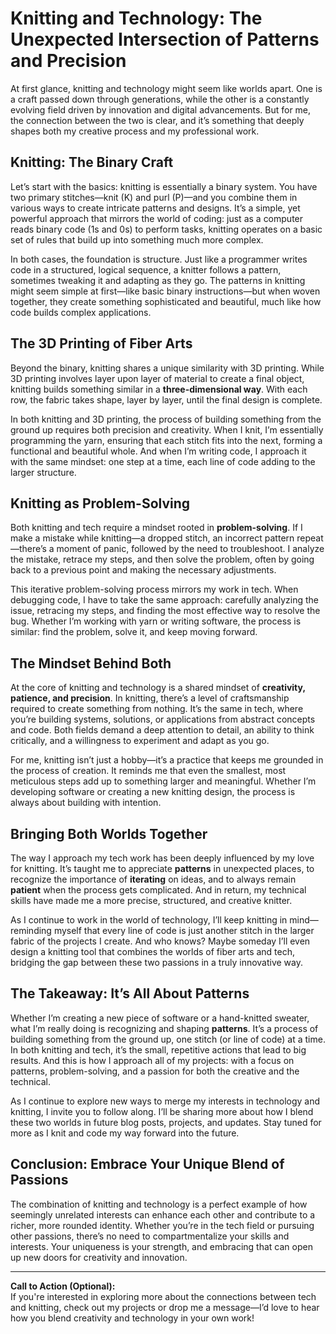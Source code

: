 # Knitting and Technology: The Unexpected Intersection of Patterns and Precision

At first glance, knitting and technology might seem like worlds apart. One is a craft passed down through generations, while the other is a constantly evolving field driven by innovation and digital advancements. But for me, the connection between the two is clear, and it’s something that deeply shapes both my creative process and my professional work.

## Knitting: The Binary Craft

Let’s start with the basics: knitting is essentially a binary system. You have two primary stitches—knit (K) and purl (P)—and you combine them in various ways to create intricate patterns and designs. It’s a simple, yet powerful approach that mirrors the world of coding: just as a computer reads binary code (1s and 0s) to perform tasks, knitting operates on a basic set of rules that build up into something much more complex.

In both cases, the foundation is structure. Just like a programmer writes code in a structured, logical sequence, a knitter follows a pattern, sometimes tweaking it and adapting as they go. The patterns in knitting might seem simple at first—like basic binary instructions—but when woven together, they create something sophisticated and beautiful, much like how code builds complex applications.

## The 3D Printing of Fiber Arts

Beyond the binary, knitting shares a unique similarity with 3D printing. While 3D printing involves layer upon layer of material to create a final object, knitting builds something similar in a **three-dimensional way**. With each row, the fabric takes shape, layer by layer, until the final design is complete.

In both knitting and 3D printing, the process of building something from the ground up requires both precision and creativity. When I knit, I’m essentially programming the yarn, ensuring that each stitch fits into the next, forming a functional and beautiful whole. And when I’m writing code, I approach it with the same mindset: one step at a time, each line of code adding to the larger structure.

## Knitting as Problem-Solving

Both knitting and tech require a mindset rooted in **problem-solving**. If I make a mistake while knitting—a dropped stitch, an incorrect pattern repeat—there’s a moment of panic, followed by the need to troubleshoot. I analyze the mistake, retrace my steps, and then solve the problem, often by going back to a previous point and making the necessary adjustments.

This iterative problem-solving process mirrors my work in tech. When debugging code, I have to take the same approach: carefully analyzing the issue, retracing my steps, and finding the most effective way to resolve the bug. Whether I’m working with yarn or writing software, the process is similar: find the problem, solve it, and keep moving forward.

## The Mindset Behind Both

At the core of knitting and technology is a shared mindset of **creativity, patience, and precision**. In knitting, there’s a level of craftsmanship required to create something from nothing. It’s the same in tech, where you’re building systems, solutions, or applications from abstract concepts and code. Both fields demand a deep attention to detail, an ability to think critically, and a willingness to experiment and adapt as you go.

For me, knitting isn’t just a hobby—it’s a practice that keeps me grounded in the process of creation. It reminds me that even the smallest, most meticulous steps add up to something larger and meaningful. Whether I’m developing software or creating a new knitting design, the process is always about building with intention.

## Bringing Both Worlds Together

The way I approach my tech work has been deeply influenced by my love for knitting. It’s taught me to appreciate **patterns** in unexpected places, to recognize the importance of **iterating** on ideas, and to always remain **patient** when the process gets complicated. And in return, my technical skills have made me a more precise, structured, and creative knitter.

As I continue to work in the world of technology, I’ll keep knitting in mind—reminding myself that every line of code is just another stitch in the larger fabric of the projects I create. And who knows? Maybe someday I’ll even design a knitting tool that combines the worlds of fiber arts and tech, bridging the gap between these two passions in a truly innovative way.

## The Takeaway: It’s All About Patterns

Whether I’m creating a new piece of software or a hand-knitted sweater, what I’m really doing is recognizing and shaping **patterns**. It’s a process of building something from the ground up, one stitch (or line of code) at a time. In both knitting and tech, it’s the small, repetitive actions that lead to big results. And this is how I approach all of my projects: with a focus on patterns, problem-solving, and a passion for both the creative and the technical.

As I continue to explore new ways to merge my interests in technology and knitting, I invite you to follow along. I’ll be sharing more about how I blend these two worlds in future blog posts, projects, and updates. Stay tuned for more as I knit and code my way forward into the future.

## Conclusion: Embrace Your Unique Blend of Passions

The combination of knitting and technology is a perfect example of how seemingly unrelated interests can enhance each other and contribute to a richer, more rounded identity. Whether you’re in the tech field or pursuing other passions, there’s no need to compartmentalize your skills and interests. Your uniqueness is your strength, and embracing that can open up new doors for creativity and innovation.

---

**Call to Action (Optional):**  
If you're interested in exploring more about the connections between tech and knitting, check out my projects or drop me a message—I’d love to hear how you blend creativity and technology in your own work!
